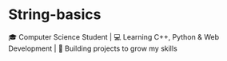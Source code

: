# String-basics
🎓 Computer Science Student | 💻 Learning C++, Python &amp; Web Development | 🚀 Building projects to grow my skills
